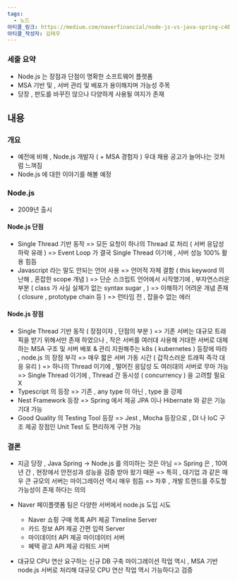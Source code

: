 ```yaml
---
tags:
  - 노드
아티클_링크: https://medium.com/naverfinancial/node-js-vs-java-spring-c4699565918e
아티클_작성자: 김태우
---
```

### 세줄 요약
- Node.js 는 장점과 단점이 명확한 소프트웨어 플랫폼
- MSA 기반 및 , 서버 관리 및 배포가 용이해지며 가능성 주목
- 당장 , 판도를 바꾸진 않으나 다양하게 사용될 여지가 존재

## 내용

### 개요
- 예전에 비해 , Node.js 개발자 ( + MSA 경험자 ) 우대 채용 공고가 늘어나는 것처럼 느껴짐
- Node.js 에 대한 이야기를 해볼 예정

### Node.js
- 2009년 출시
#### Node.js 단점
- Single Thread 기반 동작
	=> 모든 요청이 하나의 Thread 로 처리 ( 서버 응답성 하락 유래 )
	=> Event Loop 가 결국 Single Thread 이기에 , 서버 성능 100% 활용 힘듬
- Javascript 라는 말도 안되는 언어 사용
	=> 언어적 자체 결함 ( this keyword 의 난해 , 혼잡한 scope 개념 )
	=> 단순 스크립트 언어에서 시작했기에 , 부자연스러운 부분
		( class 가 사실 실체가 없는 syntax sugar , )
	=> 이해하기 어려운 개념 존재 ( closure , prototype chain 등 )
	=> 런타임 전 , 잡을수 없는 에러

#### Node.js 장점
- Single Thread 기반 동작 ( 장점이자 , 단점의 부분 )
	=> 기존 서버는 대규모 트래픽을 받기 위해서만 존재 하였으나 , 작은 서버를 여러대 사용해 거대한 서버로 대체하는 MSA 구조 및 서버 배포 & 관리 지원해주는 k8s ( kubernetes ) 등장에 따라 , node.js 의 장점 부각
	=> 매우 짧은 서버 가동 시간 ( 갑작스러운 트래픽 즉각 대응 유리 )
	=> 하나의 Thread 이기에 , 떨어진 응답성 도 여러대의 서버로 무마 가능 
	=> Single Thread 이기에 , Thread 간 동시성 ( concurrency ) 을 고려할 필요 X 
- Typescript 의 등장
	=> 기존 , any type 이 아닌 , type 을 강제
- Nest Framework 등장
	=> Spring 에서 제공 JPA 이나 Hibernate 와 같은 기능 기대 가능
- Good Quality 의 Testing Tool 등장
	=> Jest , Mocha 등장으로 , DI 나 IoC 구조 제공 장점인 Unit Test 도 편리하게 구현 가능

### 결론
- 지금 당장 , Java Spring -> Node.js 를 의미하는 것은 아님
	=> Spring 은 , 10여년 간 , 현장에서 안전성과 성능을 검증 받아 왔기 때문
	=> 특히 , 대기업 과 같은 매우 큰 규모의 서버는 마이그레이션 역시 매우 힘듬
	=> 차후 , 개발 트렌드를 주도할 가능성이 존재 하다는 의의

- Naver 페이플랫폼 팀은 다양한 서버에서 node.js 도입 시도
	- Naver 쇼핑 구매 목록 API 제공 Timeline Server
	- 카드 정보 API 제공 간편 입력 Server
	- 마이데이터 API 제공 마이데이터 서버
	- 혜택 광고 API 제공 리워드 서버
- 대규모 CPU 연산 요구하는 신규 DB 구축 마이그레이션 작업 역시 , MSA 기반 node.js 서버로 처리해 대규모 CPU 연산 작업 역시 가능하다고 검증
